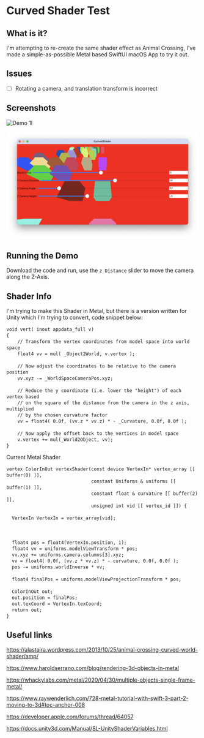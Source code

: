 # Curved Shader Test

## What is it?

I'm attempting to re-create the same shader effect as Animal Crossing, I've made a simple-as-possible Metal based SwiftUI macOS App
to try it out.

## Issues

- [ ] Rotating a camera, and translation transform is incorrect

## Screenshots

![Demo 1l](https://github.com/nthState/CurvedShader/blob/main/Screenshots/demo.gif?raw=true)

![Screenshot 1l](https://github.com/nthState/CurvedShader/blob/main/Screenshots/ui.png?raw=true)

## Running the Demo

Download the code and run, use the `z Distance` slider to move the camera along the Z-Axis.


## Shader Info

I'm trying to make this Shader in Metal, but there is a version written for Unity which I'm trying to convert, code snippet below:

```
void vert( inout appdata_full v)
{
    // Transform the vertex coordinates from model space into world space
    float4 vv = mul( _Object2World, v.vertex );

    // Now adjust the coordinates to be relative to the camera position
    vv.xyz -= _WorldSpaceCameraPos.xyz;

    // Reduce the y coordinate (i.e. lower the "height") of each vertex based
    // on the square of the distance from the camera in the z axis, multiplied
    // by the chosen curvature factor
    vv = float4( 0.0f, (vv.z * vv.z) * - _Curvature, 0.0f, 0.0f );

    // Now apply the offset back to the vertices in model space
    v.vertex += mul(_World2Object, vv);
}
```

Current Metal Shader

```metal
vertex ColorInOut vertexShader(const device VertexIn* vertex_array [[ buffer(0) ]],
                               constant Uniforms & uniforms [[ buffer(1) ]],
                               constant float & curvature [[ buffer(2) ]],
                               unsigned int vid [[ vertex_id ]]) {
  
  VertexIn VertexIn = vertex_array[vid];
  

  
  float4 pos = float4(VertexIn.position, 1);
  float4 vv = uniforms.modelViewTransform * pos;
  vv.xyz += uniforms.camera.columns[3].xyz;
  vv = float4( 0.0f, (vv.z * vv.z) * - curvature, 0.0f, 0.0f );
  pos -= uniforms.worldInverse * vv;

  float4 finalPos = uniforms.modelViewProjectionTransform * pos;
  
  ColorInOut out;
  out.position = finalPos;
  out.texCoord = VertexIn.texCoord;
  return out;
}
```


## Useful links

https://alastaira.wordpress.com/2013/10/25/animal-crossing-curved-world-shader/amp/


https://www.haroldserrano.com/blog/rendering-3d-objects-in-metal


https://whackylabs.com/metal/2020/04/30/multiple-objects-single-frame-metal/


https://www.raywenderlich.com/728-metal-tutorial-with-swift-3-part-2-moving-to-3d#toc-anchor-008


https://developer.apple.com/forums/thread/64057


https://docs.unity3d.com/Manual/SL-UnityShaderVariables.html
